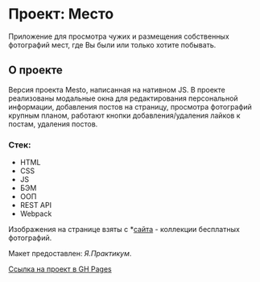 # Проект: Место

Приложение для просмотра чужих и размещения собственных фотографий мест, где Вы были или только хотите побывать.

## О проекте

Версия проекта Mesto, написанная на нативном JS. В проекте реализованы модальные окна для редактирования персональной информации, добавления постов на страницу, просмотра фотографий крупным планом, работают кнопки добавления/удаления лайков к постам, удаления постов.

### Стек:
* HTML
* CSS
* JS
* БЭМ
* ООП
* REST API
* Webpack

Изображения на странице взяты с *[сайта](https://unsplash.com) - коллекции бесплатных фотографий.

Макет предоставлен: _Я.Практикум_.

[Ссылка на проект в GH Pages](https://dariy-iva.github.io/mesto/)
